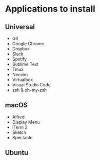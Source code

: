 # Applications to install

## Universal
- Git
- Google Chrome
- Dropbox
- Slack
- Spotify
- Sublime Text
- Tmux
- Neovim
- Virtualbox
- Visual Studio Code
- zsh & oh-my-zsh

## macOS
- Alfred
- Display Menu
- iTerm 2
- Sketch
- Spectacle

## Ubuntu
